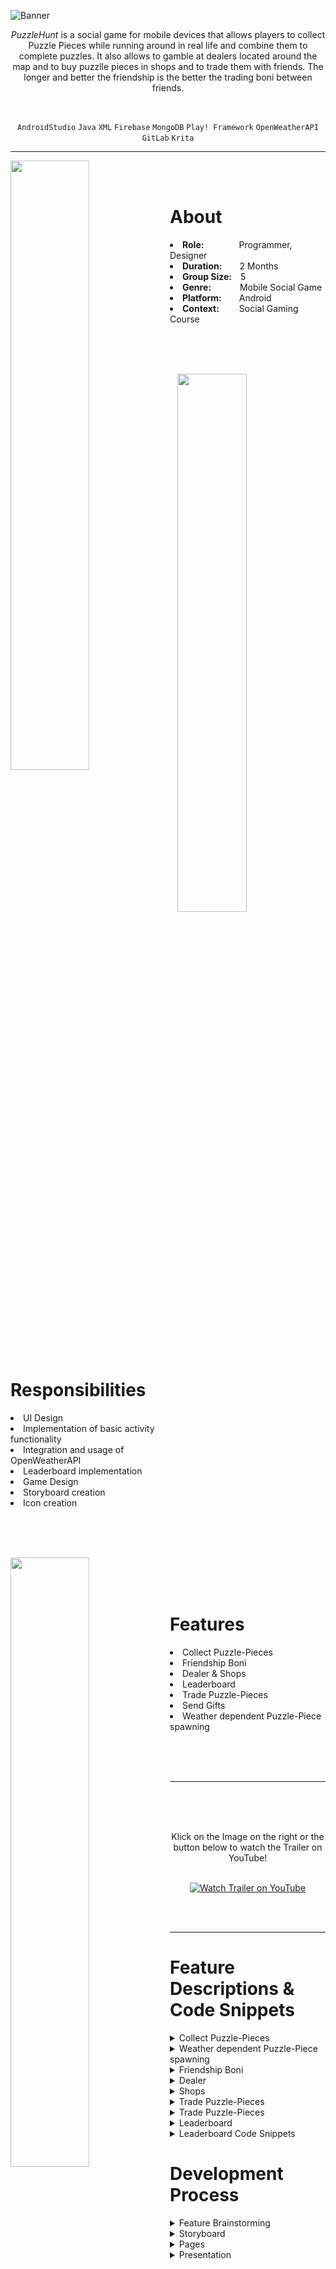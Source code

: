![Banner](https://user-images.githubusercontent.com/104200268/229340363-cde75b30-b776-4727-8847-1ac8496c8db4.png)
<p align="center"><i>PuzzleHunt</i> is a social game for mobile devices that allows players to collect Puzzle Pieces while running around in real life and combine them to complete puzzles. It also allows to gamble at dealers located around the map and to buy puzzlle pieces in shops and to trade them with friends. The longer and better the friendship is the better the trading boni between friends.</p>

<br>

<div align="center">
 
`AndroidStudio`
`Java`
`XML`
`Firebase`
`MongoDB`
`Play! Framework`
`OpenWeatherAPI`
`GitLab`
`Krita`

</div>

---

<p>
<img align="left" width="50%" height="auto" src="https://user-images.githubusercontent.com/104200268/229356173-6fc36fd0-479b-45f7-9951-6359514ab732.jpg">
 <br>
 <br>
<h1>About</h1>
<li><b>Role:</b>&emsp;&emsp;&emsp;&emsp;Programmer, Designer</li>
<li><b>Duration:</b>&emsp;&emsp;2 Months</li>
<li><b>Group Size:</b>&emsp;5</li>
<li><b>Genre:</b>&emsp;&emsp;&emsp;&nbsp;Mobile Social Game</li>
<li><b>Platform:</b>&emsp;&emsp;Android</li>
<li><b>Context:</b>&emsp;&emsp;&nbsp;Social Gaming Course</li>
</p>

<br>
<br>
<br>

<p>
<div>
<img align="right" width="47%" height="auto" src="https://user-images.githubusercontent.com/104200268/229356609-da4fde8a-7fe5-4a16-9e17-ee0c75489f78.jpg">
<br>
 <br>
<h1>Responsibilities</h1>
<li>UI Design</li>
<li>Implementation of basic activity functionality</li>
<li>Integration and usage of OpenWeatherAPI</li>
<li>Leaderboard implementation</li>
<li>Game Design</li>
<li>Storyboard creation</li>
<li>Icon creation</li>
<br>
</div>
</p>

<br>
 <br>
 
<p>
<div>
<img align="left" width="50%" height="auto" src="https://user-images.githubusercontent.com/104200268/229357404-977edd8f-7a90-4829-9a33-8aa3956f8cfb.jpg">
<br>
 <br>
 <br>
 <h1>Features</h1>
<li>Collect Puzzle-Pieces</li>
<li>Friendship Boni</li>
<li>Dealer & Shops</li>
<li>Leaderboard</li>
<li>Trade Puzzle-Pieces</li>
<li>Send Gifts</li>
<li>Weather dependent Puzzle-Piece spawning</li>
</div>
</p>

<br>
<br>
<br>

---


 <a href="http://www.youtube.com/watch?feature=player_embedded&v=zHgLsDbrP3M
" target="_blank"><img src="https://user-images.githubusercontent.com/104200268/227638337-fd73fd4e-50a8-41b3-9bd4-4d418f4fe416.png" 
alt="Watch Trailer on YouTube" align="right" width="60%" height="auto" border="10" /></a>
<br>
 <br>
  <br>
<div align="center"> Klick on the Image on the right or the button below to watch the Trailer on YouTube! 
<br>
<br>

 
[![Watch Trailer on YouTube](https://img.shields.io/badge/Watch%20Trailer-FF0000?logo=youtube&style=for-the-badge)](http://www.youtube.com/watch?feature=player_embedded&v=zHgLsDbrP3M) 

</div>

<br>
<br>


---

<p>
 
<h1>Feature Descriptions & Code Snippets</h1>

<details>
 <summary>Collect Puzzle-Pieces</summary>
</details>

<details>
 <summary>Weather dependent Puzzle-Piece spawning</summary>
</details>

<details>
 <summary>Friendship Boni</summary>
</details>

<details> 
 <summary>Dealer</summary>
</details>

<details>
 <summary>Shops</summary>
</details>

<details>
 <summary>Trade Puzzle-Pieces</summary>
</details>

<details>
 <summary>Trade Puzzle-Pieces</summary>
</details>
 
<details>
 <summary>Leaderboard</summary>
</details>

<details>
 <summary>Leaderboard Code Snippets</summary>
 
 > <details> 
 >  <summary>Leaderboard Activity class that collects all users and displays them sortet by XP Points</summary>
 >
 > ```java
 > public class LeaderboardActivity extends AppCompatActivity {
 >     private RecyclerView mRecyclerView;
 >     private LeaderboardAdapter mRecyclerAdapter;
 >     List<SetViewItem> items = new ArrayList<>();
 >     ArrayList<User> users = new ArrayList<User>();
 >     String name = "",xp = "";
 >     private final Gson gson = new Gson();
 >
 >     //Sets the layout and displays the users sortet by XP
 >     @Override
 >     protected void onCreate(Bundle savedInstanceState) {
 >         super.onCreate(savedInstanceState);
 >         setContentView(R.layout.activity_leaderboard);
 >         mRecyclerView = (RecyclerView) findViewById(R.id.leaderboard_recyclerview);
 >         mRecyclerAdapter = new LeaderboardAdapter(users);
 >         final LinearLayoutManager layoutManager = new LinearLayoutManager(this);
 >         layoutManager.setOrientation(LinearLayoutManager.VERTICAL);
 >         mRecyclerView.setLayoutManager(layoutManager);
 >         mRecyclerView.setAdapter(mRecyclerAdapter);
 >
 >         fetchUsers();
 >         sortUsersByXp();
 >         mRecyclerAdapter.notifyData(users);
 >     }
 >
 >     //Fetches the userdata from the database
 >     private void fetchUsers() {
 >         HTTPGetter get = new HTTPGetter();
 >         get.execute("user", "getAll");
 >         try {
 >             String getUserResult = get.get();
 >             if (!getUserResult.equals("{ }")) {
 >                 User[]userArr= gson.fromJson(getUserResult, User[].class);
 >                 for (User user : userArr){
 >                     users.add(user);
 >                 }
 >             }
 >         } catch (ExecutionException e) {
 >             e.printStackTrace();
 >         } catch (InterruptedException e) {
 >             e.printStackTrace();
 >         }
 >     }
 >
 >     //Sorts the Users by XP points
 >     private void sortUsersByXp(){
 >         Collections.sort(users);
 >     }
 > }
 > ```
 > </details> 
 
 > <details> 
 >  <summary>User class with only relevant methods for the Leaderboard activity, namely the comparison of users by XP</summary>
 >
 > ```java
 > public class User implements Comparable{
 >     public String id;
 >     public String nickName;
 >     public Long xp;
 >     public List<String> friends;
 >     public String description;
 >
 >     public String getXP() {
 >         return this.xp.toString();
 >     }
 >
 >     //Compares the XP of the Users
 >     @Override
 >     public int compareTo(Object o) {
 >         int compareXp = Integer.parseInt(((User)o).getXP());
 >         return compareXp-Integer.parseInt(this.xp.toString());
 >     }
 > }
 > ```
 > </details>

 > <details> 
 >  <summary>Leaderboard Adapter that is used to dynamically display content</summary>
 >
 > ```java
 > public class LeaderboardAdapter extends RecyclerView.Adapter<LeaderboardAdapter.RecyclerItemViewHolder> {
 >     private ArrayList<User> myList;
 >     int mLastPosition = 0;
 > 
 >     public LeaderboardAdapter(ArrayList<User> myList) {
 >         this.myList = myList;
 >     }
 >     
 >     //Gets and returns the current recycleritemviewholder
 >     public RecyclerItemViewHolder onCreateViewHolder(ViewGroup parent, int viewType) {
 >         View view = LayoutInflater.from(parent.getContext()).inflate(R.layout.user_row, parent, false);
 >         RecyclerItemViewHolder holder = new RecyclerItemViewHolder(view);
 >         return holder;
 >     }
 >
 >     //Sets the UI Elements (text, img) to the respective user data
 >     @Override
 >     public void onBindViewHolder(RecyclerItemViewHolder holder, final int position) {
 >         holder.etPlaceTextView.setText(Integer.toString(position+1));
 >         holder.etNameTextView.setText(myList.get(position).getName().toString());
 >         holder.etXPTextView.setText(myList.get(position).getXP().toString());
 >         holder.crossImage.setImageResource(R.drawable.profile_pic1);
 >         mLastPosition =position;
 >     }
 >
 >     @Override
 >     public int getItemCount() {
 >         return(null != myList?myList.size():0);
 >     }
 >
 >     //Notifies if user data list has changed
 >     public void notifyData(ArrayList<User> myList) {
 >         Log.d("notifyData ", myList.size() + "");
 >         this.myList = myList;
 >         notifyDataSetChanged();
 >     } 
 >
 >     //Gets the UI elements of the user row
 >     public class RecyclerItemViewHolder extends RecyclerView.ViewHolder {
 >         private final TextView etPlaceTextView;
 >         private final TextView etNameTextView;
 >         private final TextView etXPTextView;
 >         private CardView mainLayout;
 >         public ImageView crossImage;
 >         public RecyclerItemViewHolder(final View parent) {
 >             super(parent);
 >             etPlaceTextView = (TextView) parent.findViewById(R.id.place_textView);
 >             etNameTextView = (TextView) parent.findViewById(R.id.name_textView2);
 >             etXPTextView = (TextView) parent.findViewById(R.id.xp_textView2);
 >             crossImage = (ImageView) parent.findViewById(R.id.user_pic_imageView);
 >             mainLayout = (CardView) parent.findViewById(R.id.user_CardView);
 >         }
 >     }
 > }
 > ```
 > </details>
 
 > <details> 
 >  <summary>XML file for the leaderboard layout</summary>
 > 
 > ```xml
 > <?xml version="1.0" encoding="utf-8"?>
 > <androidx.constraintlayout.widget.ConstraintLayout xmlns:android="http://schemas.android.com/apk/res/android"
 >     xmlns:app="http://schemas.android.com/apk/res-auto"
 >     xmlns:tools="http://schemas.android.com/tools"
 >     android:layout_width="match_parent"
 >     android:layout_height="match_parent"
 >     android:padding="10dp"
 >     tools:context=".LeaderboardActivity">
 > 
 >     <TextView
 >         android:id="@+id/leaderboard_text"
 >         android:layout_width="match_parent"
 >         android:layout_height="wrap_content"
 >         android:layout_marginTop="25dp"
 >         android:layout_marginBottom="25dp"
 >         android:fontFamily="sans-serif-black"
 >         android:text="Leaderboard"
 >         android:textAlignment="center"
 >         android:textAllCaps="false"
 >         android:textSize="40dp"
 >         app:layout_constraintBottom_toTopOf="@+id/guideline34"
 >         app:layout_constraintEnd_toEndOf="parent"
 >         app:layout_constraintHorizontal_bias="0.0"
 >         app:layout_constraintStart_toStartOf="parent"
 >         app:layout_constraintTop_toTopOf="parent"></TextView>
 >
 >     <androidx.constraintlayout.widget.Guideline
 >         android:id="@+id/guideline34"
 >         android:layout_width="wrap_content"
 >         android:layout_height="wrap_content"
 >         android:orientation="horizontal"
 >         app:layout_constraintGuide_begin="146dp" />
 >
 >     <androidx.recyclerview.widget.RecyclerView
 >         android:id="@+id/leaderboard_recyclerview"
 >         android:layout_width="0dp"
 >         android:layout_height="0dp"
 >         android:layout_marginTop="10dp"
 >         android:layout_marginBottom="25dp"
 >         app:layout_constraintBottom_toBottomOf="parent"
 >         app:layout_constraintEnd_toEndOf="parent"
 >         app:layout_constraintStart_toStartOf="parent"
 >         app:layout_constraintTop_toTopOf="@+id/guideline34" />
 >
 > </androidx.constraintlayout.widget.ConstraintLayout>
 > ```
 > </details>
 
 > <details> 
 >  <summary>XML file for each user row in the leaderboard</summary>
 > 
 > ```xml
 > <?xml version="1.0" encoding="utf-8"?>
 > <androidx.constraintlayout.widget.ConstraintLayout xmlns:android="http://schemas.android.com/apk/res/android"
 >     xmlns:app="http://schemas.android.com/apk/res-auto"
 >     xmlns:tools="http://schemas.android.com/tools"
 >     android:layout_width="match_parent"
 >     android:layout_height="wrap_content"
 >     android:orientation="vertical">
 >  
 >     <com.google.android.material.card.MaterialCardView
 >         android:id="@+id/user_CardView"
 >         android:layout_width="match_parent"
 >         android:layout_height="wrap_content"
 >         android:elevation="10dp"
 >         android:layout_marginBottom="10dp"
 >         app:layout_constraintBottom_toBottomOf="parent"
 >         app:layout_constraintEnd_toEndOf="parent"
 >         app:layout_constraintStart_toStartOf="parent"
 >         app:layout_constraintTop_toTopOf="parent">
 >  
 >         <androidx.constraintlayout.widget.ConstraintLayout
 >             android:layout_width="match_parent"
 >             android:layout_height="match_parent"
 >             android:orientation="vertical">
 >  
 >             <ImageView
 >                 android:id="@+id/user_pic_imageView"
 >                 android:layout_width="80dp"
 >                 android:layout_height="80dp"
 >                 android:layout_marginStart="5dp"
 >                 android:layout_marginTop="5dp"
 >                 android:layout_marginEnd="5dp"
 >                 android:layout_marginBottom="5dp"
 >                 app:layout_constraintBottom_toBottomOf="parent"
 >                 app:layout_constraintEnd_toStartOf="@+id/guideline13"
 >                 app:layout_constraintStart_toStartOf="@+id/guideline33"
 >                 app:layout_constraintTop_toTopOf="parent"
 >                 app:layout_constraintVertical_bias="0.0"
 >                 tools:srcCompat="@drawable/avatar" />
 >
 >             <TextView
 >                 android:id="@+id/name_textView2"
 >                 android:layout_width="wrap_content"
 >                 android:layout_height="wrap_content"
 >                 android:layout_marginStart="10dp"
 >                 android:layout_marginTop="5dp"
 >                 android:layout_marginBottom="5dp"
 >                 android:text="Name: "
 >                 app:layout_constraintBottom_toTopOf="@+id/guideline12"
 >                 app:layout_constraintEnd_toEndOf="parent"
 >                 app:layout_constraintHorizontal_bias="0.0"
 >                 app:layout_constraintStart_toStartOf="@+id/guideline13"
 >                 app:layout_constraintTop_toTopOf="parent" />
 >
 >             <androidx.constraintlayout.widget.Guideline
 >                 android:id="@+id/guideline12"
 >                 android:layout_width="wrap_content"
 >                 android:layout_height="wrap_content"
 >                 android:orientation="horizontal"
 >                 app:layout_constraintGuide_begin="41dp" />
 > 
 >             <androidx.constraintlayout.widget.Guideline
 >                 android:id="@+id/guideline13"
 >                 android:layout_width="wrap_content"
 >                 android:layout_height="wrap_content"
 >                 android:orientation="vertical"
 >                 app:layout_constraintGuide_begin="161dp" />
 > 
 >             <TextView
 >                 android:id="@+id/xp_textView2"
 >                 android:layout_width="wrap_content"
 >                 android:layout_height="wrap_content"
 >                 android:layout_marginStart="10dp"
 >                 android:layout_marginTop="5dp"
 >                 android:layout_marginBottom="5dp"
 >                 android:text="XP:"
 >                 app:layout_constraintBottom_toBottomOf="parent"
 >                 app:layout_constraintEnd_toEndOf="parent"
 >                 app:layout_constraintHorizontal_bias="0.0"
 >                 app:layout_constraintStart_toStartOf="@+id/guideline13"
 >                 app:layout_constraintTop_toTopOf="@+id/guideline12" />
 > 
 >             <androidx.constraintlayout.widget.Guideline
 >                 android:id="@+id/guideline33"
 >                 android:layout_width="wrap_content"
 >                 android:layout_height="wrap_content"
 >                 android:orientation="vertical"
 >                 app:layout_constraintGuide_begin="68dp" />
 > 
 >             <TextView
 >                 android:id="@+id/place_textView"
 >                 android:layout_width="wrap_content"
 >                 android:layout_height="wrap_content"
 >                 android:layout_marginStart="5dp"
 >                 android:layout_marginTop="5dp"
 >                 android:layout_marginEnd="5dp"
 >                 android:layout_marginBottom="5dp"
 >                 android:text="2"
 >                 android:textSize="30dp"
 >                 app:layout_constraintBottom_toBottomOf="parent"
 >                 app:layout_constraintEnd_toStartOf="@+id/guideline33"
 >                 app:layout_constraintStart_toStartOf="parent"
 >                 app:layout_constraintTop_toTopOf="parent" />
 >
 >         </androidx.constraintlayout.widget.ConstraintLayout>
 >
 >     </com.google.android.material.card.MaterialCardView>
 >
 > </androidx.constraintlayout.widget.ConstraintLayout>
 > ```
 > </details>
</details>
 
<h1>Development Process</h1>
<details>
  <summary>Feature Brainstorming</summary>
 
 >  <div align="center">
 > At the beginning of the development process each of the teammembers had to sketch out and detail 3 potential features for the game. 
 > </div>
 
 > <details> 
 >  <summary>My Contributions</summary>
 >  <br>
 >  <div align="center">
 >  One of the first ideas was to create Eventbased Puzzles. For example at valentines day or at christmas special puzzles are possible to get but only for a short duration of 1 or 2 weeks. The image below shows the first sketch of the idea and the pages.
 >  <img src="https://user-images.githubusercontent.com/104200268/229362847-0351d3a5-9396-421b-81bf-f4edf67b0354.png" width="90%" height="auto">
 >  </div>
 >  <br>
 >  <div align="center">
 >  This picture shows the idea of Eventbased Puzzles after polishing it.
 >  <img src="https://user-images.githubusercontent.com/104200268/229362853-41b7f7eb-fd15-40db-954a-2fb1e0cb2c9c.png" width="90%" height="auto">
 >  </div>
 >  <br>
 >  <div align="center">
 >  Another idea was to let the current weather influence the type of Puzzle-Pieces that are spawned. This shows the initial sketch of the different weather types.
 >  <img src="https://user-images.githubusercontent.com/104200268/229362856-9665ad66-43e2-4645-958b-6dc8d980cb98.png" width="90%" height="auto">
 >  </div>
 >  <br>
 >  <div align="center">
 >  This image shows the polished sketch of Weatherbased Puzzle-Piece spawning.
 >  <img src="https://user-images.githubusercontent.com/104200268/229362859-8a2d2c92-5919-42c7-9069-8bd7c64ccad8.png" width="90%" height="auto">
 >  </div>
 >  <br>
 >  <div align="center">
 >  This picture shows the initial sketch of Puzzle-Pieces Shops where players can buy or exchange Puzzle-Pieces.
 >  <img src="https://user-images.githubusercontent.com/104200268/229362863-7bb368e2-4b34-4a97-abf0-ceb01ada85f0.png" width="90%" height="auto">
 >  </div>
 >  <br>
 >  <div align="center">
 >  This image shows the polished sketch of the Puzzle-Pieces Shop.
 >  <img src="https://user-images.githubusercontent.com/104200268/229362867-7839888e-246f-43d1-aeeb-557613c48a37.png" width="90%" height="auto">
 >  </div>
 > </details>
 
 > <details> 
 >  <summary>Other Teammembers Contributions</summary>
 >  <br>
 >  <div align="center">
 >  Puzzle Preferences
 >  <img src="https://user-images.githubusercontent.com/104200268/229362883-a996cbbb-b4ef-4b21-8909-368201c7bc8c.png" width="90%" height="auto">
 >  </div>
 >  <br>
 >  <div align="center">
 >  Collect Puzzle-Pieces outdoor
 >  <img src="https://user-images.githubusercontent.com/104200268/229362884-d9450c14-cdf3-43df-8355-b992bbe00623.png" width="90%" height="auto">
 >  </div>
 >  <br>
 >  <div align="center">
 >  Lootboxes
 >  <br>
 >  <img src="https://user-images.githubusercontent.com/104200268/229362885-988beed1-a202-4619-9b8a-1c71e62ca085.png" width="90%" height="auto">
 >  </div>
 >  <br>
 >  <div align="center">
 >  Trade Puzzle-Pieces
 >  <img src="https://user-images.githubusercontent.com/104200268/229362886-d2b1269d-b02a-43dc-bf07-1fe8d2f19dfd.png" width="90%" height="auto">
 >  </div>
 >  <br>
 >  <div align="center">
 >  Create Puzzles
 >  <img src="https://user-images.githubusercontent.com/104200268/229362889-03da8651-9582-4138-9533-e29206ececf7.png" width="90%" height="auto">
 >  </div>
 >  <br>
 >  <div align="center">
 >  Solve Puzzles
 >  <img src="https://user-images.githubusercontent.com/104200268/229362892-90eeaa2a-80f0-4f91-a6d6-69ffe2b2546c.png" width="90%" height="auto">
 >  </div>
 >  <br>
 >  <div align="center">
 >  Friendship Level/XP
 >  <img src="https://user-images.githubusercontent.com/104200268/229362963-b7e874af-fae9-45ad-9eb6-7fb4488b9b92.png" width="90%" height="auto">
 >  </div>
 >  <br>
 >  <div align="center">
 >  Use POI as Images for Puzzles
 >  <img src="https://user-images.githubusercontent.com/104200268/229362987-5779384d-8c8a-471d-8af5-17b71967614c.png" width="60%" height="auto">
 >  </div>
 >  <br>
 >  <div align="center">
 >  Leaderboard & Rewards based on Ranking
 >  <img src="https://user-images.githubusercontent.com/104200268/229362879-b2533d0f-3ea5-4faf-bca7-c674e62d083e.png" width="70%" height="auto">
 >  </div>
 >  <br>
 >  <div align="center">
 >  Dealer
 >  <br>
 >  <img src="https://user-images.githubusercontent.com/104200268/229362974-21e9e99c-55a2-44f2-bcf8-45e7c718c0fd.png" width="90%" height="auto">
 >  </div>
 >  <br>
 >  <div align="center">
 >  Schnitzeljagt
 >  <img src="https://user-images.githubusercontent.com/104200268/229362977-ed8066e0-d99c-4dfa-a551-c401def431eb.png" width="90%" height="auto">
 >  </div>
 >  <br>
 >  <div align="center">
 >  Puzzle of the week
 >  <img src="https://user-images.githubusercontent.com/104200268/229362980-7edfbb58-8c30-4fe5-a5ea-029596a6000c.png" width="90%" height="auto">
 >  </div>
 >  <br>
 >  <div align="center">
 >  Finishing Puzzles
 >  <br>
 >  <img src="https://user-images.githubusercontent.com/104200268/229362981-948895db-5e19-4dfb-9b38-2940a2fc567d.png" width="60%" height="auto">
 >  </div>
 >  <br>
 > </details>

</details>
 
<details>
  <summary>Storyboard</summary>
  
 > <div align="center">
 > To show an example day of a user of the PuzzleHunt app a storyboard was created. This image shows the whole storyboard and the smaller ones show each step of the storyboard.
 > <img src="https://user-images.githubusercontent.com/104200268/229363088-d3b05454-a447-4841-b901-398ac13980cd.png" width="100%" height="auto">
 > <img src="https://user-images.githubusercontent.com/104200268/229363089-7508d1d0-6f94-4fea-9fc6-61440713216a.png" width="50%" height="auto">
 > <img src="https://user-images.githubusercontent.com/104200268/229363091-58a53810-7e83-49d5-99b9-b7744dad8f1e.png" width="50%" height="auto">
 > <img src="https://user-images.githubusercontent.com/104200268/229363093-b0315115-11c0-4129-8c77-a2143de9b2ff.png" width="50%" height="auto">
 > <img src="https://user-images.githubusercontent.com/104200268/229363096-04713ef1-2fb8-4222-b211-53aacc1476b4.png" width="50%" height="auto">
 > <img src="https://user-images.githubusercontent.com/104200268/229363098-8860957f-b124-40fd-ab40-dd4f28c76524.png" width="50%" height="auto">
 > <img src="https://user-images.githubusercontent.com/104200268/229363057-e2e9d929-9186-412f-9f83-f72552bd0eac.png" width="50%" height="auto">
 > <img src="https://user-images.githubusercontent.com/104200268/229363059-e2786c9c-5f9c-4e3c-a975-081f5dda825e.png" width="50%" height="auto">
 > <img src="https://user-images.githubusercontent.com/104200268/229363060-de10bc87-a998-49d5-897c-95a2dd958899.png" width="50%" height="auto">
 > <img src="https://user-images.githubusercontent.com/104200268/229363061-1a2ce8e0-0cfe-47cf-826c-ec556dfb8078.png" width="50%" height="auto">
 > <img src="https://user-images.githubusercontent.com/104200268/229363064-3da5df2f-dc49-4e45-bd81-ba7563e244cf.png" width="50%" height="auto">
 > <img src="https://user-images.githubusercontent.com/104200268/229363066-951bebaf-9a87-48ee-992e-fd93880e8b40.png" width="50%" height="auto">
 > <img src="https://user-images.githubusercontent.com/104200268/229363068-683eff2c-8bd1-4d18-80f8-ade098dee1da.png" width="50%" height="auto">
 > <img src="https://user-images.githubusercontent.com/104200268/229363070-9ff4573d-f4c0-4788-ad0c-b764281622e1.png" width="50%" height="auto">
 > <img src="https://user-images.githubusercontent.com/104200268/229363071-ce24073d-07c2-4e2e-b876-f5f92c58569c.png" width="50%" height="auto">
 > <img src="https://user-images.githubusercontent.com/104200268/229363072-a1bfbb7c-db89-48ac-a5a0-d7a353d61d1c.png" width="50%" height="auto">
 > <img src="https://user-images.githubusercontent.com/104200268/229363074-01cb53a0-b0b8-48bf-8d98-31b19eca372b.png" width="50%" height="auto">
 > <img src="https://user-images.githubusercontent.com/104200268/229363075-d9defff0-d184-485b-a3c8-8ada57c74a97.png" width="50%" height="auto">
 > <img src="https://user-images.githubusercontent.com/104200268/229363077-f0f51e71-ecbf-4ccb-b621-cb715a52d6d0.png" width="50%" height="auto">


![storyboard-20](https://user-images.githubusercontent.com/104200268/229363079-a79b59b5-17e7-4ad2-b849-baf4e45b9bb6.png)
![storyboard-21](https://user-images.githubusercontent.com/104200268/229363081-7e3b9afe-b2ca-41e2-a1e5-d0c5f30280ff.png)
![storyboard-22](https://user-images.githubusercontent.com/104200268/229363082-3878b765-2a4d-40f4-94c0-5a21a840743a.png)
![storyboard-23](https://user-images.githubusercontent.com/104200268/229363083-7716c688-ccf1-43c6-8742-703b8a35eeaf.png)
![storyboard-24](https://user-images.githubusercontent.com/104200268/229363086-6b84fd5e-58ec-4ad6-9cd2-003a3e4818a6.png)
![storyboard-25](https://user-images.githubusercontent.com/104200268/229363087-002b64ee-4805-4602-8a96-c6546321f55e.png)
 > </div>
 > <br>
</details>
 
<details>
 <summary>Pages</summary>
 <br>

 >  <div align="center">
 >  To have a better overview of the different pages, how they look like and how they are connected I created a diagram that displays everything.
 >  <br>
 >  <img src="https://user-images.githubusercontent.com/104200268/229363879-1448290e-1691-4bcb-9614-39bd7111cdf8.jpg" width="70%" height="auto">
 >  <br>
 >  As the image is pretty small and it needs to be zoomed in to see the details, it is linked as a PDF to download below:
 >
 >  [pages.pdf](https://github.com/MarsonerLaura/PuzzleHunt/files/11132658/pages.pdf)
 >  </div>
 >  <br>
 
</details> 
  
 
<details>
 <summary>Presentation</summary>
 <br>
 
 >  <div align="center">
 >  To summarize the features and technologies used the final presentation is linked below:
 >  <br>
 >
 >  [Präsentation Social Gaming.pdf](https://github.com/MarsonerLaura/PuzzleHunt/files/11132678/Prasentation.Social.Gaming.pdf)
 > </div>
 > <br>
 
</details> 


 
</p>
